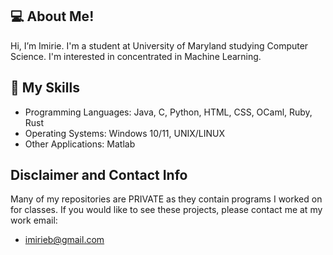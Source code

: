 ## 💻 About Me!
Hi, I’m Imirie. I'm a student at University of Maryland studying Computer Science. I'm interested in concentrated in Machine Learning.

## 📖 My Skills
* Programming Languages: Java, C, Python, HTML, CSS, OCaml, Ruby, Rust 
* Operating Systems: Windows 10/11, UNIX/LINUX
* Other Applications: Matlab

## Disclaimer and Contact Info
Many of my repositories are PRIVATE as they contain programs I worked on for classes. If you would like to see these projects, please contact me at my work email:
* imirieb@gmail.com

<!---
ibilley7/ibilley7 is a ✨ special ✨ repository because its `README.md` (this file) appears on your GitHub profile.
You can click the Preview link to take a look at your changes.
--->
